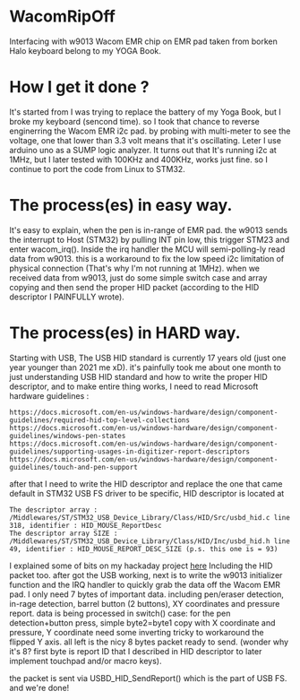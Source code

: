 # WacomRipOff
Interfacing with w9013 Wacom EMR chip on EMR pad taken from borken Halo keyboard belong to my YOGA Book.

# How I get it done ?
It's started from I was trying to replace the battery of my Yoga Book, but I broke my keyboard (sencond time). so I took that chance to reverse enginerring the Wacom EMR i2c pad. by probing with multi-meter to see the voltage, one that lower than 3.3 volt means that it's oscillating. Leter I use arduino uno as a SUMP logic analyzer. It turns out that It's running i2c at 1MHz, but I later tested with 100KHz and 400KHz, works just fine. so I continue to port the code from Linux to STM32. 

# The process(es) in easy way.
It's easy to explain, when the pen is in-range of EMR pad. the w9013 sends the interrupt to Host (STM32) by pulling INT pin low, this trigger STM23 and enter wacom_irq().
Inside the irq handler the MCU will semi-polling-ly read data from w9013. this is a workaround to fix the low speed i2c limitation of physical connection (That's why I'm not running at 1MHz). when we received data from w9013, just do some simple switch case and array copying and then send the proper HID packet (according to the HID descriptor I PAINFULLY wrote).

# The process(es) in HARD way.
Starting with USB, The USB HID standard is currently 17 years old (just one year younger than 2021 me xD). it's painfully took me about one month to just understanding USB HID standard and how to write the proper HID descriptor, and to make entire thing works, I need to read Microsoft hardware guidelines :
```
https://docs.microsoft.com/en-us/windows-hardware/design/component-guidelines/required-hid-top-level-collections
https://docs.microsoft.com/en-us/windows-hardware/design/component-guidelines/windows-pen-states
https://docs.microsoft.com/en-us/windows-hardware/design/component-guidelines/supporting-usages-in-digitizer-report-descriptors
https://docs.microsoft.com/en-us/windows-hardware/design/component-guidelines/touch-and-pen-support
```
after that I need to write the HID descriptor and replace the one that came default in STM32 USB FS driver to be specific, HID descriptor is located at 
```
The descriptor array :
/Middlewares/ST/STM32_USB_Device_Library/Class/HID/Src/usbd_hid.c line 318, identifier : HID_MOUSE_ReportDesc
The descriptor array SIZE :
/Middlewares/ST/STM32_USB_Device_Library/Class/HID/Inc/usbd_hid.h line 49, identifier : HID_MOUSE_REPORT_DESC_SIZE (p.s. this one is = 93)
```
I explained some of bits on my hackaday project [here](https://hackaday.io/project/180207-wacomi2c-hacked) Including the HID packet too. after got the USB working, next is to write the w9013 initializer function and the IRQ handler to quickly grab the data off the Wacom EMR pad. I only need 7 bytes of important data. including pen/eraser detection, in-rage detection, barrel button (2 buttons), XY coordinates and pressure report. data is being processed in switch() case: for the pen detection+button press, simple byte2=byte1 copy with X coordinate and pressure, Y coordinate need some inverting tricky to workaround the flipped Y axis. all left is the nicy 8 bytes packet ready to send. (wonder why it's 8? first byte is report ID that I described in HID descriptor to later implement touchpad and/or macro keys).

the packet is sent via USBD_HID_SendReport() which is the part of USB FS. and we're done! 

